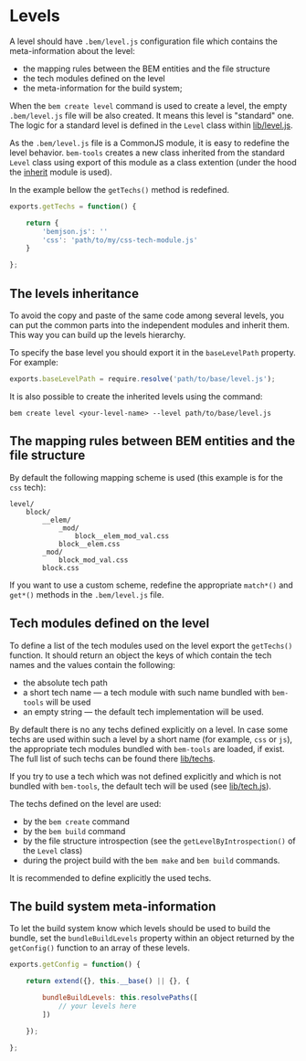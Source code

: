# Levels

A level should have `.bem/level.js` configuration file which contains the meta-information about the level:

* the mapping rules between the BEM entities and the file structure
* the tech modules defined on the level
* the meta-information for the build system;

When the `bem create level` command is used to create a level, the empty `.bem/level.js` file will be also created.
It means this level is "standard" one. The logic for a standard level is defined in the `Level` class within [lib/level.js](https://github.com/bem/bem-tools/blob/support/0.9.x/lib/level.js).

As the `.bem/level.js` file is a CommonJS module, it is easy to redefine the level behavior. `bem-tools` creates a new class inherited from the standard `Level` class using export of this module as a class extention (under the hood the [inherit](https://github.com/dfilatov/node-inherit) module is used).

In the example bellow the `getTechs()` method is redefined.

```js
exports.getTechs = function() {

    return {
        'bemjson.js': ''
        'css': 'path/to/my/css-tech-module.js'
    }

};
```

## The levels inheritance

To avoid the copy and paste of the same code among several levels, you can put the common parts into the independent modules and inherit them. This way you can build up the levels hierarchy.

To specify the base level you should export it in the `baseLevelPath` property. For example:

```js
exports.baseLevelPath = require.resolve('path/to/base/level.js');
```

It is also possible to create the inherited levels using the command:

```
bem create level <your-level-name> --level path/to/base/level.js
```

## The mapping rules between BEM entities and the file structure

By default the following mapping scheme is used (this example is for the `css` tech):

```
level/
    block/
        __elem/
            _mod/
                block__elem_mod_val.css
            block__elem.css
        _mod/
            block_mod_val.css
        block.css
```

If you want to use a custom scheme, redefine the appropriate `match*()` and `get*()` methods in the `.bem/level.js` file.

## Tech modules defined on the level

To define a list of the tech modules used on the level export the `getTechs()` function. It should return an object the keys of which contain the tech names and the values contain the following:

* the absolute tech path
* a short tech name — a tech module with such name bundled with `bem-tools` will be used
* an empty string — the default tech implementation will be used.

By default there is no any techs defined explicitly on a level. In case some techs are used within such a level by a short name (for example, `css` or `js`), the appropriate tech modules bundled with `bem-tools` are loaded, if exist. The full list of such techs can be found there [lib/techs](https://github.com/bem/bem-tools/tree/support/0.9.x/lib/techs).

If you try to use a tech which was not defined explicitly and which is not bundled with `bem-tools`, the default tech will be used (see [lib/tech.js](https://github.com/bem/bem-tools/blob/support/0.9.x/lib/level.js)).

The techs defined on the level are used:

* by the `bem create` command
* by the `bem build` command
* by the file structure introspection (see the `getLevelByIntrospection()` of the `Level` class)
* during the project build with the `bem make` and `bem build` commands.

It is recommended to define explicitly the used techs.

## The build system meta-information

To let the build system know which levels should be used to build the bundle, set the `bundleBuildLevels` property within an object returned by the `getConfig()` function to an array of these levels.

```js
exports.getConfig = function() {

    return extend({}, this.__base() || {}, {

        bundleBuildLevels: this.resolvePaths([
            // your levels here
        ])

    });

};
```
